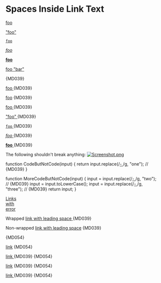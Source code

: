 # Spaces Inside Link Text

[](http://bar/)

[foo](https://bar/)

["foo"](https://bar/)

[`foo`](https://bar/)

[*foo*](https://bar/)

[__foo__](https://bar/)

[foo "bar"](https://baz/)

[ ](https://bar/) {MD039}

[foo ](https://bar/) {MD039}

[ foo](https://bar/) {MD039}

[ foo ](https://bar/) {MD039}

[ "foo" ](https://bar/) {MD039}

[ `foo` ](https://bar/) {MD039}

[ *foo* ](https://bar/) {MD039}

[ __foo__ ](https://bar/) {MD039}

The following shouldn't break anything:
[![Screenshot.png](/images/Screenshot.png)](/images/Screenshot.png)

function CodeButNotCode(input) {
  return input.replace(/[- ]([a-z])/g, "one"); // {MD039}
}

function MoreCodeButNotCode(input) {
  input = input.replace(/[- ]([a-z])/g, "two"); // {MD039}
  input = input.toLowerCase();
  input = input.replace(/[- ]([a-z])/g, "three"); // {MD039}
  return input;
}

[Links](ending)  
[with](spaces)  
[error ]({MD039})

Wrapped [ link with leading space
  ](https://example.com) {MD039}

Non-wrapped [ link with leading space](https://example.com) {MD039}

[][ref] {MD054}

[link][ref] {MD054}

[link ][ref] {MD039} {MD054}

[ link][ref] {MD039} {MD054}

[ link ][ref] {MD039} {MD054}

[ref]: https://example.com
